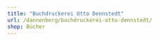 ```yaml
---
title: "Buchdruckerei Otto Dennstedt"
url: /dannenberg/buchdruckerei-otto-dennstedt/
shop: Bücher
---
```

